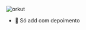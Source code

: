 ![orkut](https://s2.glbimg.com/7uP2o8jsbT1HoYkApyrUnjvdEVQ=/0x0:696x384/695x383/s.glbimg.com/po/tt2/f/original/2014/01/23/screen_shot_2014-01-23_at_4.10.54_pm.png)
- 🤔 Só add com depoimento
